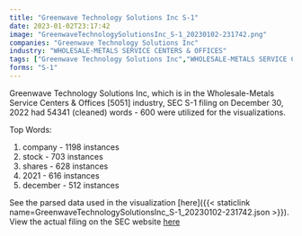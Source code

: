 ```yaml
---
title: "Greenwave Technology Solutions Inc S-1"
date: 2023-01-02T23:17:42
image: "GreenwaveTechnologySolutionsInc_S-1_20230102-231742.png"
companies: "Greenwave Technology Solutions Inc"
industry: "WHOLESALE-METALS SERVICE CENTERS & OFFICES"
tags: ["Greenwave Technology Solutions Inc","WHOLESALE-METALS SERVICE CENTERS & OFFICES","12-30-2022","S-1"]
forms: "S-1"
---
```

Greenwave Technology Solutions Inc, which is in the Wholesale-Metals Service Centers & Offices [5051] industry, SEC S-1 filing on December 30, 2022 had 54341 (cleaned) words - 600 were utilized for the visualizations.

Top Words:
1. company - 1198 instances
2. stock - 703 instances
3. shares - 628 instances
4. 2021 - 616 instances
5. december - 512 instances


See the parsed data used in the visualization [here]({{< staticlink name=GreenwaveTechnologySolutionsInc_S-1_20230102-231742.json >}}).  
View the actual filing on the SEC website [here](https://www.sec.gov/Archives/edgar/data/1589149/0001493152-22-037164.txt)